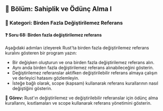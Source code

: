## 📘 Bölüm: Sahiplik ve Ödünç Alma I  
### 🔹 Kategori: Birden Fazla Değiştirilemez Referans  
#### ❓ Soru 68: Birden fazla değiştirilemez referans

Aşağıdaki adımları izleyerek Rust'ta birden fazla değiştirilemez referans kuralını gösteren bir program yazın:

- Bir değişken oluşturun ve ona birden fazla değiştirilemez referans alın.
- Aynı anda birden fazla değiştirilemez referans alınabileceğini gösterin.
- Değiştirilemez referanslar aktifken değiştirilebilir referans almaya çalışın ve derleyici hatasını gözlemleyin.
- İsteğe bağlı olarak, scope (kapsam) kullanarak referans kurallarının nasıl değiştiğini gösterin.

🔧 **Görev:** Rust'ın değiştirilemez ve değiştirilebilir referanslar için ödünç alma kurallarını, kısıtlamaları ve scope kullanarak referans yönetimini gösterin.
